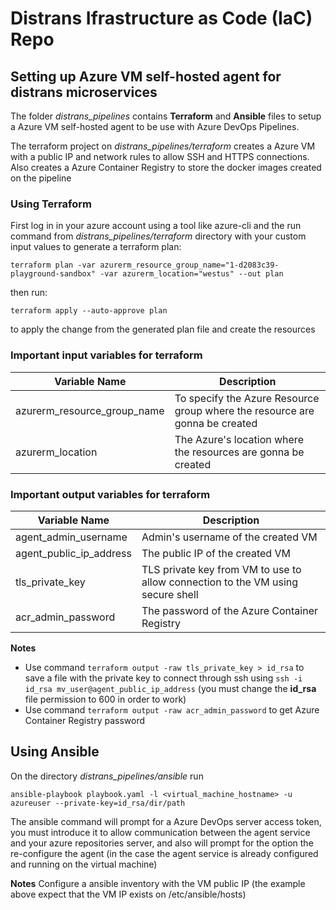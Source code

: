# Distrans Ifrastructure as Code (IaC) Repo
## **Setting up Azure VM self-hosted agent for distrans microservices**

The folder *distrans_pipelines* contains **Terraform** and **Ansible** files to setup a Azure VM self-hosted agent to be use with Azure DevOps Pipelines.

The terraform project on *distrans_pipelines/terraform* creates a Azure VM with a public IP and network rules to allow SSH and HTTPS connections. Also creates a Azure Container Registry to store the docker images created on the pipeline

### **Using Terraform**

First log in in your azure account using a tool like azure-cli and the run command from *distrans_pipelines/terraform* directory with your custom input values to generate a terraform plan:

`terraform plan -var azurerm_resource_group_name="1-d2083c39-playground-sandbox" -var azurerm_location="westus" --out plan`

then run:

`terraform apply --auto-approve plan`

to apply the change from the generated plan file and create the resources

### **Important input variables for terraform**

|Variable Name|Description|
|-------------|-----------|
|azurerm_resource_group_name| To specify the Azure Resource group where the resource are gonna be created|
|azurerm_location| The Azure's location where the resources are gonna be created|

### **Important output variables for terraform**

|Variable Name|Description|
|-------------|-----------|
|agent_admin_username| Admin's username of the created VM|
|agent_public_ip_address| The public IP of the created VM|
|tls_private_key| TLS private key from VM to use to allow connection to the VM using secure shell|
|acr_admin_password| The password of the Azure Container Registry|

**Notes** 
* Use command `terraform output -raw tls_private_key > id_rsa` to save a file with the private key to connect through ssh using `ssh -i id_rsa mv_user@agent_public_ip_address` (you must change the **id_rsa** file permission to 600 in order to work)
* Use command `terraform output -raw acr_admin_password` to get Azure Container Registry password

## **Using Ansible**

On the directory *distrans_pipelines/ansible* run 

`ansible-playbook playbook.yaml -l <virtual_machine_hostname> -u azureuser --private-key=id_rsa/dir/path`

The ansible command will prompt for a Azure DevOps server access token, you must introduce it to allow communication between the agent service and your azure repositories server, and also will prompt for the option the re-configure the agent (in the case the agent service is already configured and running on the virtual machine)

**Notes** Configure a ansible inventory with the VM public IP (the example above expect that the VM IP exists on /etc/ansible/hosts)